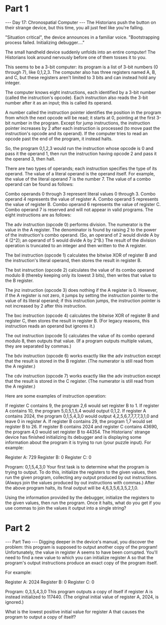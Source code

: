 # Part 1 
--- Day 17: Chronospatial Computer ---
The Historians push the button on their strange device, but this time, you all just feel like you're falling.

"Situation critical", the device announces in a familiar voice. "Bootstrapping process failed. Initializing debugger...."

The small handheld device suddenly unfolds into an entire computer! The Historians look around nervously before one of them tosses it to you.

This seems to be a 3-bit computer: its program is a list of 3-bit numbers (0 through 7), like 0,1,2,3. The computer also has three registers named A, B, and C, but these registers aren't limited to 3 bits and can instead hold any integer.

The computer knows eight instructions, each identified by a 3-bit number (called the instruction's opcode). Each instruction also reads the 3-bit number after it as an input; this is called its operand.

A number called the instruction pointer identifies the position in the program from which the next opcode will be read; it starts at 0, pointing at the first 3-bit number in the program. Except for jump instructions, the instruction pointer increases by 2 after each instruction is processed (to move past the instruction's opcode and its operand). If the computer tries to read an opcode past the end of the program, it instead halts.

So, the program 0,1,2,3 would run the instruction whose opcode is 0 and pass it the operand 1, then run the instruction having opcode 2 and pass it the operand 3, then halt.

There are two types of operands; each instruction specifies the type of its operand. The value of a literal operand is the operand itself. For example, the value of the literal operand 7 is the number 7. The value of a combo operand can be found as follows:

Combo operands 0 through 3 represent literal values 0 through 3.
Combo operand 4 represents the value of register A.
Combo operand 5 represents the value of register B.
Combo operand 6 represents the value of register C.
Combo operand 7 is reserved and will not appear in valid programs.
The eight instructions are as follows:

The adv instruction (opcode 0) performs division. The numerator is the value in the A register. The denominator is found by raising 2 to the power of the instruction's combo operand. (So, an operand of 2 would divide A by 4 (2^2); an operand of 5 would divide A by 2^B.) The result of the division operation is truncated to an integer and then written to the A register.

The bxl instruction (opcode 1) calculates the bitwise XOR of register B and the instruction's literal operand, then stores the result in register B.

The bst instruction (opcode 2) calculates the value of its combo operand modulo 8 (thereby keeping only its lowest 3 bits), then writes that value to the B register.

The jnz instruction (opcode 3) does nothing if the A register is 0. However, if the A register is not zero, it jumps by setting the instruction pointer to the value of its literal operand; if this instruction jumps, the instruction pointer is not increased by 2 after this instruction.

The bxc instruction (opcode 4) calculates the bitwise XOR of register B and register C, then stores the result in register B. (For legacy reasons, this instruction reads an operand but ignores it.)

The out instruction (opcode 5) calculates the value of its combo operand modulo 8, then outputs that value. (If a program outputs multiple values, they are separated by commas.)

The bdv instruction (opcode 6) works exactly like the adv instruction except that the result is stored in the B register. (The numerator is still read from the A register.)

The cdv instruction (opcode 7) works exactly like the adv instruction except that the result is stored in the C register. (The numerator is still read from the A register.)

Here are some examples of instruction operation:

If register C contains 9, the program 2,6 would set register B to 1.
If register A contains 10, the program 5,0,5,1,5,4 would output 0,1,2.
If register A contains 2024, the program 0,1,5,4,3,0 would output 4,2,5,6,7,7,7,7,3,1,0 and leave 0 in register A.
If register B contains 29, the program 1,7 would set register B to 26.
If register B contains 2024 and register C contains 43690, the program 4,0 would set register B to 44354.
The Historians' strange device has finished initializing its debugger and is displaying some information about the program it is trying to run (your puzzle input). For example:

Register A: 729
Register B: 0
Register C: 0

Program: 0,1,5,4,3,0
Your first task is to determine what the program is trying to output. To do this, initialize the registers to the given values, then run the given program, collecting any output produced by out instructions. (Always join the values produced by out instructions with commas.) After the above program halts, its final output will be 4,6,3,5,6,3,5,2,1,0.

Using the information provided by the debugger, initialize the registers to the given values, then run the program. Once it halts, what do you get if you use commas to join the values it output into a single string?

# Part 2

--- Part Two ---
Digging deeper in the device's manual, you discover the problem: this program is supposed to output another copy of the program! Unfortunately, the value in register A seems to have been corrupted. You'll need to find a new value to which you can initialize register A so that the program's output instructions produce an exact copy of the program itself.

For example:

Register A: 2024
Register B: 0
Register C: 0

Program: 0,3,5,4,3,0
This program outputs a copy of itself if register A is instead initialized to 117440. (The original initial value of register A, 2024, is ignored.)

What is the lowest positive initial value for register A that causes the program to output a copy of itself?

